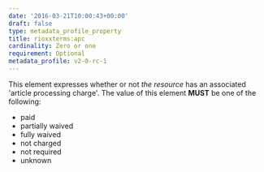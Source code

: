 ```yaml
---
date: '2016-03-21T10:00:43+00:00'
draft: false
type: metadata_profile_property
title: rioxxterms:apc
cardinality: Zero or one
requirement: Optional
metadata_profile: v2-0-rc-1
---
```

This element expresses whether or not *the resource* has an associated &#39;article processing charge&#39;. The value of this element **MUST** be one of the following:

* paid
* partially waived
* fully waived
* not charged
* not required
* unknown

